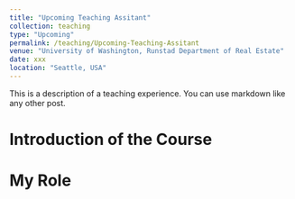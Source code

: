 ```yaml
---
title: "Upcoming Teaching Assitant"
collection: teaching
type: "Upcoming"
permalink: /teaching/Upcoming-Teaching-Assitant
venue: "University of Washington, Runstad Department of Real Estate"
date: xxx
location: "Seattle, USA"
---
```


This is a description of a teaching experience. You can use markdown like any other post.

Introduction of the Course
======

My Role
======

